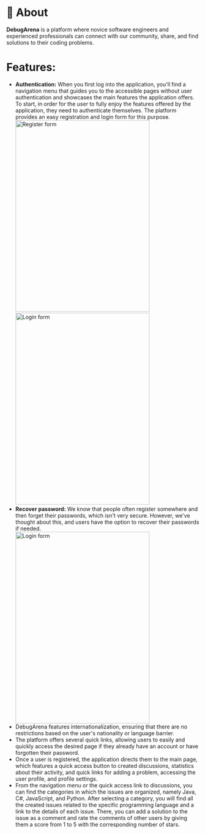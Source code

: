 # 🚀 About

<strong>DebugArena</strong> is a platform where novice software engineers and experienced professionals can connect with our community, share, and find solutions to their coding problems.

# Features:
<ul>
  <li><strong>Authentication:</strong> When you first log into the application, you'll find a navigation menu that guides you to the accessible pages without user authentication and showcases the main features the 
      application offers. To start, in order for the user to fully enjoy the features offered by the application, they need to authenticate themselves. The platform provides an easy registration and login form for this purpose.
    <img src="https://github.com/user-attachments/assets/9889f194-9ba8-4af8-a879-9bad7adb414b" alt="Register form" width="350px" height="500px">
    <img src="https://github.com/user-attachments/assets/c528b3a5-4eeb-472b-8453-03976b4165df" alt="Login form" width="350px" height="500px">
    
<Li><strong>Recover password:</strong> We know that people often register somewhere and then forget their passwords, which isn't very secure. However, we've thought about this, and users have the option to recover their passwords if needed.</Li>
  <img src="https://github.com/user-attachments/assets/34f4d686-40d5-470b-badc-31a7c2e2d7ad" alt="Login form" width="350px" height="500px">
  
  <li>DebugArena features internationalization, ensuring that there are no restrictions based on the user's nationality or language barrier.</li>
  <li>The platform offers several quick links, allowing users to easily and quickly access the desired page if they already have an account or have forgotten their password.</li>
  <li>
    Once a user is registered, the application directs them to the main page, which features a quick access button to created discussions, statistics about their activity, and quick links for adding a problem, accessing 
      the user profile, and profile settings.
  </li>
  <li>From the navigation menu or the quick access link to discussions, you can find the categories in which the issues are organized, namely Java, C#, JavaScript, and Python. After selecting a category, you will find all 
     the created issues related to the specific programming language and a link to the details of each issue. There, you can add a solution to the issue as a comment and rate the comments of other users by giving them a 
      score from 1 to 5 with the corresponding number of stars.
  </li>
</ul>
